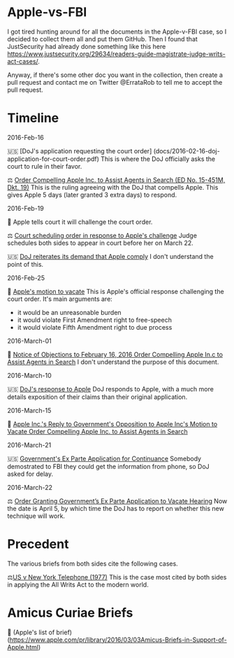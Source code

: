 # Apple-vs-FBI

I got tired hunting around for all the documents in the Apple-v-FBI case, so I decided to collect them
all and put them GitHub. Then I found that JustSecurity had already done something like this
here https://www.justsecurity.org/29634/readers-guide-magistrate-judge-writs-act-cases/.

Anyway, if there's some other doc you want in the collection, then create a pull request and contact
me on Twitter @ErrataRob to tell me to accept the pull request.

# Timeline

2016-Feb-16

🇺🇸 [DoJ's application requesting the court order] (docs/2016-02-16-doj-application-for-court-order.pdf)
This is where the DoJ officially asks the court to rule in their favor.

⚖ [Order Compelling Apple Inc. to Assist Agents in Search (ED No. 15-451M, Dkt. 19)](docs/2016-02-16-court-order-compelling-apple-to-assist.pdf)
This is the ruling agreeing with the DoJ that compells Apple. This gives Apple 5 days (later granted 3 extra days) to respond.


2016-Feb-19

🍎 Apple tells court it will challenge the court order.

⚖ [Court scheduling order in response to Apple's challenge](docs/2016-02-19-court-order-scheduling.pdf)
Judge schedules both sides to appear in court before her on March 22.

🇺🇸 [DoJ reiterates its demand that Apple comply](docs/2016-02-19-doj-motion-to-compel.pdf)
I don't understand the point of this.


2016-Feb-25

🍎 [Apple's motion to vacate](docs/2016-02-25-apple-motion-to-vacate.pdf)
This is Apple's official response challenging the court order. It's main arguments are:
- it would be an unreasonable burden
- it would violate First Amendment right to free-speech
- it would violate Fifth Amendment right to due process

2016-March-01

🍎 [Notice of Objections to February 16, 2016 Order Compelling Apple In.c to Assist Agents in Search](docs/2016-03-01-apple-notice-of-objection.pdf)
I don't understand the purpose of this document.

2016-March-10

🇺🇸 [DoJ's response to Apple](docs/2016-03-10-doj-reply-to-apple.pdf)
DoJ responds to Apple, with a much more details exposition of their claims than
their original application.

2016-March-15

🍎 [Apple Inc.'s Reply to Government's Opposition to Apple Inc's Motion to Vacate Order Compelling Apple Inc. to Assist Agents in Search](docs/2016-03-15-apple-reply-to-doj.pdf)

2016-March-21

🇺🇸 [Government's Ex Parte Application for Continuance](docs/2016-03-21-doj-delays.pdf)
Somebody demostrated to FBI they could get the information from phone, so
DoJ asked for delay.

2016-March-22

⚖ [Order Granting Government’s Ex Parte Application to Vacate Hearing](docs/2016-03-22-court-vacating-hearing.pdf)
Now the date is April 5, by which time the DoJ has to report on whether
this new technique will work.

# Precedent

The various briefs from both sides cite the following cases.

⚖[US v New York Telephone (1977)](https://www.law.cornell.edu/supremecourt/text/434/159)
This is the case most cited by both sides in applying the All Writs Act to the modern
world.


# Amicus Curiae Briefs

🍎 (Apple's list of brief)(https://www.apple.com/pr/library/2016/03/03Amicus-Briefs-in-Support-of-Apple.html)





